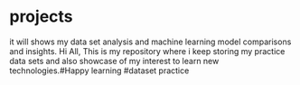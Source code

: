 # projects
it will shows my data set analysis and machine learning model comparisons and insights.
Hi All, This is my repository where i keep storing my practice data sets and also showcase of my interest to learn new technologies.#Happy learning #dataset practice
